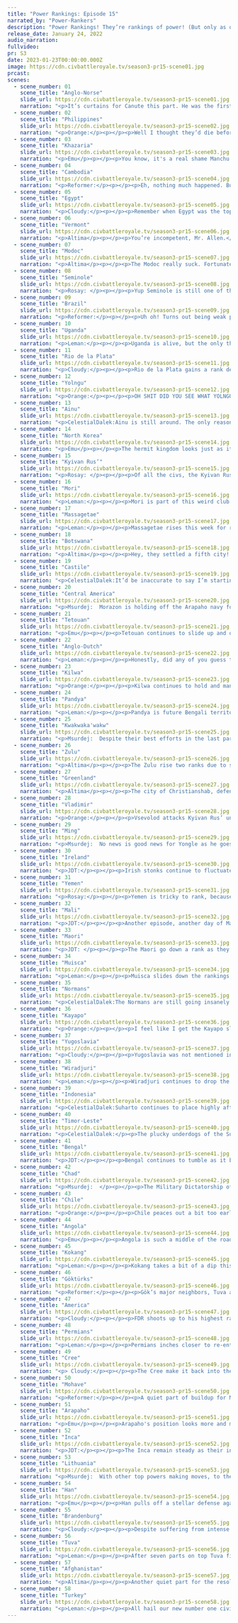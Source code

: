 ```yaml
---
title: "Power Rankings: Episode 15"
narrated_by: "Power-Rankers"
description: "Power Rankings! They’re rankings of power! (But only as of the instant of the end of the previous episode, as these are not meant to be future predictions!) Power Rankings!"
release_date: January 24, 2022
audio_narration:
fullvideo:
pr: S3
date: 2023-01-23T00:00:00.000Z
image: https://cdn.civbattleroyale.tv/season3-pr15-scene01.jpg
prcast:
scenes:
  - scene_number: 01
    scene_title: "Anglo-Norse"
    slide_url: https://cdn.civbattleroyale.tv/season3-pr15-scene01.jpg
    narration: "<p>It’s curtains for Canute this part. He was the first to lose his capital, and while he used the local geography to fend off Yugoslavia, even the great Admiral Yi wasn’t enough to stave off old Brandy. Given that they got blocked in so early, there’s very little chance any units survived either. Those compbows and that worker aren’t long for this world. They started near Brandenburg, which is a huge problem to start, but their decline was their own fault; the Scandinavian peninsula was theirs for the taking, and they let it slip. But in the end, the Anglo-Norse fought valiantly. They were just completely outclassed. To Valhalla!</p>"
  - scene_number: 02
    scene_title: "Philippines"
    slide_url: https://cdn.civbattleroyale.tv/season3-pr15-scene02.jpg
    narration: "<p>Orange:</p><p></p><p>Well I thought they’d die before A-N so good for them. And it seems Indonesia has failed their last push, so they have a little bit of time to recoup. Maybe they’ll somehow come out of this alive, but it’s unlikely unless Indonesia stupidly peaces out real soon.</p>"
  - scene_number: 03
    scene_title: "Khazaria"
    slide_url: https://cdn.civbattleroyale.tv/season3-pr15-scene03.jpg
    narration: "<p>Emu</p><p></p><p>You know, it's a real shame Manchu ended up alive with no land tiles last mark, else Khazaria would have a real shot at the record. They're down to just five land tiles, and this is the first time they've been able to manage a full carpet. They even have a single trireme floating around the Caspian. Imagine being the one Admiral in the Khazar high command. All you really do is sit in Tamantarkhan and watch your little ship float by once in a while. You're trying to get an Aral Sea fleet financed too, but no dice. You know exactly what's coming, you just hope it's not during your lifetime. Maybe you go to a conference once in a while as the token representative. You have 3 other people in your general staff, and life is good.</p>"
  - scene_number: 04
    scene_title: "Cambodia"
    slide_url: https://cdn.civbattleroyale.tv/season3-pr15-scene04.jpg
    narration: "<p>Reformer:</p><p></p><p>Eh, nothing much happened. But the Bengal-Kokang war DOES mean that Kokang is less likely to focus on poor ol’ Cambodia. So that’s a nice silver lining to what has otherwise just been a perpetual siege by a major power. Personally I’m looking forward to them keeling over sooner rather than later. </p>"
  - scene_number: 05
    scene_title: "Egypt"
    slide_url: https://cdn.civbattleroyale.tv/season3-pr15-scene05.jpg
    narration: "<p>Cloudy:</p><p></p><p>Remember when Egypt was the top ranked civ in Africa? Neither do I.</p>"
  - scene_number: 06
    scene_title: "Vermont"
    slide_url: https://cdn.civbattleroyale.tv/season3-pr15-scene06.jpg
    narration: "<p>Altima</p><p></p><p>You’re incompetent, Mr. Allen.</p><p>You really, really, suck!</p><p>You’re somehow fucking broke, your army’s a joke, Mr. Allen.</p><p>The three words that best describe you are as follows, and I quote:</p><p>“Suck, sucked, sucks!”</p>"
  - scene_number: 07
    scene_title: "Modoc"
    slide_url: https://cdn.civbattleroyale.tv/season3-pr15-scene07.jpg
    narration: "<p>Altima</p><p></p><p>The Modoc really suck. Fortunately for the Modoc, despite how much they really suck, and despite the actual relevance of their neighbors, the rough terrain around them makes them a bitch to assault. So, just like a particularly resilient fungus, they’ll be around to do nothing and annoy PRs who have to do write-ups for them for the foreseeable future.</p>"
  - scene_number: 08
    scene_title: "Seminole"
    slide_url: https://cdn.civbattleroyale.tv/season3-pr15-scene08.jpg
    narration: "<p>Rosay: </p><p></p><p>Yup Seminole is still one of the most pathetic civ on the cylinder. They did get a small ratings boost granted, but that's really only because the other rumps are doing worse. In my honest opinion they are worse than Vermont but the argument otherwise is completely valid, as the two of them are both one city civs that America doesn't bother to wipe off the map in order to avoid eating the warmonger penalty</p>"
  - scene_number: 09
    scene_title: "Brazil"
    slide_url: https://cdn.civbattleroyale.tv/season3-pr15-scene09.jpg
    narration: "<p>Reformer:</p><p></p><p>Uh oh! Turns out being weak paints a target on your back! Kayapo has come knocking with the most advanced army on the cylinder, and Brazil's only saving grace is that Kayapo doesn't know how to count past, what, 15? Because that's about how many units Kayapo has sent to kill Brazil. Now, I'm not saying Brazil is doing much better in terms of quantity, because Pedro has less than 10 land military units to his name at this point, but defender's advantage applies, and there’s a chance here that Kayapo blunders it. And the rankers more or less agree this to be somewhat likely, as you can tell by their rank not being any lower than this. I would still expect Kayapo to capture at least one of the two cities Pedro holds dear to him. </p>"
  - scene_number: 10
    scene_title: "Uganda"
    slide_url: https://cdn.civbattleroyale.tv/season3-pr15-scene10.jpg
    narration: "<p>Leman:</p><p></p><p>Uganda is alive, but the only thing interesting about Uganda, the unending flipfest with Kilwa, is finally over. There’s nothing really to talk about now, as Uganda turtles in the east African highlands waiting for Chad or Yemen to come and off them.</p>"
  - scene_number: 11
    scene_title: "Rio de la Plata"
    slide_url: https://cdn.civbattleroyale.tv/season3-pr15-scene11.jpg
    narration: "<p>Cloudy:</p><p></p><p>Rio de la Plata gains a rank despite being on the back foot against the Inca, perhaps because they’re not as far on the back foot as we expected. Pachacuti at first seemed to have bungled the invasion, then pushed and captured La Rioja, only for RDLP to take it back (although I have been told it flipped to the Inca again, off screen at the last moment). Certainly you can’t be losing cities like that when you only have five of them, which is why these guys are in the bottom 10. But on the bright side, they don’t appear to be in danger of elimination. Or... on the dark side of the bright side, they have Sundiata Keita fighting for them, which means they’re somehow going to lose a city to Brazil.</p>"
  - scene_number: 12
    scene_title: "Yolngu"
    slide_url: https://cdn.civbattleroyale.tv/season3-pr15-scene12.jpg
    narration: "<p>Orange:</p><p></p><p>OH SHIT DID YOU SEE WHAT YOLNGU DID THIS PART?</p><p></p><p>No you didn’t because they didn’t do anything.</p>"
  - scene_number: 13
    scene_title: "Ainu"
    slide_url: https://cdn.civbattleroyale.tv/season3-pr15-scene13.jpg
    narration: "<p>CelestialDalek:Ainu is still around. The only reason they are is because their neighbors are also not good. Can you see a North Korean invasion of the Ainu working out? How about a Kwakwaka’wakw naval invasion? The Gokturks succeeding with their horrid tech marching through forest? Ooh, how about the Mori? Once their neighbors stop having abysmal tech and stats, it’s lights out. In other words, we’ll have a while of Ainu. </p>"
  - scene_number: 14
    scene_title: "North Korea"
    slide_url: https://cdn.civbattleroyale.tv/season3-pr15-scene14.jpg
    narration: "<p>Emu</p><p></p><p>The hermit kingdom looks just as it always has, for sure able to fend off any foreign incursion, but completely lacking the stats to head west or the navy to head east. In addition, that recent Han citadel is behind a river on one side and a forest on the other, making it completely impossible for any unit to get in and pillage it without taking the long way round. Time has already run out for Kimmy, the only question now is what sort of little empire he can scrounge up with his meager four cities in order to survive a little longer during the inevitable war to wipe him out.</p>"
  - scene_number: 15
    scene_title: "Kyivan Rus’"
    slide_url: https://cdn.civbattleroyale.tv/season3-pr15-scene15.jpg
    narration: "<p>Rosay: </p><p></p><p>Of all the civs, the Kyivan Rus is certainly one of them. They aren't exactly yolked like Lithuania or Brandenburg, or even endearing like Ireland or the Normans, but they aren't rumps like Egypt or Khazaria, they're just kinda there, serving as a fence for one of their neighbors. At least they're beating Vladimir though.</p>"
  - scene_number: 16
    scene_title: "Mori"
    slide_url: https://cdn.civbattleroyale.tv/season3-pr15-scene16.jpg
    narration: "<p>Leman:</p><p></p><p>Mori is part of this weird club of civs who didn’t understand what a settler was until 150 turns into the royale. Because of that long, long hibernation, Mori is more or less screwed. However, because they’ve finally gotten up to six cities, Mori does find itself ranked higher than the other members of our favorite east Asian trio for the first time since episode six.</p>"
  - scene_number: 17
    scene_title: "Massagetae"
    slide_url: https://cdn.civbattleroyale.tv/season3-pr15-scene17.jpg
    narration: "<p>Leman:</p><p></p><p>Massagetae rises this week for reasons that honestly confuses me because Massagetae is horrible. Their city count is low, they’re trapped between Permians and Afghanistan with no room for expansion, and they have 59 production, which is honestly just nothing. It’s a matter of time before one of those two heavyweights puts Tomyrus out of her misery. </p>"
  - scene_number: 18
    scene_title: "Botswana"
    slide_url: https://cdn.civbattleroyale.tv/season3-pr15-scene18.jpg
    narration: "<p>Altima</p><p></p><p>Hey, they settled a fifth city! Neat! They still suck, but now they at least suck from a place of growth.</p>"
  - scene_number: 19
    scene_title: "Castile"
    slide_url: https://cdn.civbattleroyale.tv/season3-pr15-scene19.jpg
    narration: "<p>CelestialDalek:It’d be inaccurate to say I’m starting to lose hope in Castile, because that implies there was hope to lose. They’re basically boring Anglo-Dutch. The good news is they’re protected by terrain: the more exciting Castile can’t go after them thanks to the Pyrenees, Tetouan isn’t really able to attack them, and those are their neighbors. You know you’re a bad civ when your neighbors are Tetouan and the Anglo-Dutch and you’re worse than them. </p>"
  - scene_number: 20
    scene_title: "Central America"
    slide_url: https://cdn.civbattleroyale.tv/season3-pr15-scene20.jpg
    narration: "<p>Msurdej:  Morazon is holding off the Arapaho navy for now, which is certainly commendable, as Central America could just fold. That doesn’t seem like something that will happen though, as their navy is competent enough for the time. But if they fail to keep this up, Arapaho, Mohave, or even Musica could take advantage of them and wipe them out.</p>"
  - scene_number: 21
    scene_title: "Tetouan"
    slide_url: https://cdn.civbattleroyale.tv/season3-pr15-scene21.jpg
    narration: "<p>Emu</p><p></p><p>Tetouan continues to slide up and down the rankings, but looking at the trendline, they're slowly going up. These guys may look doomed to an uninteresting existence, but they're yet to fight any wars where their excellent naval UA can kick in except some skirmishes with Mali. They'll never be the next Vandals, but don't count this scrappy little collection of Mediterranean cities out just yet. I've said it before and I'll say it again: Sayyida Al-Hurra is here to give us a show.</p>"
  - scene_number: 22
    scene_title: "Anglo-Dutch"
    slide_url: https://cdn.civbattleroyale.tv/season3-pr15-scene22.jpg
    narration: "<p>Leman:</p><p></p><p>Honestly, did any of you guess that Anglo-Dutch would be the Anglo civ to survive Brandenburg’s wrath the longest? Literally none of us did. Good job, William. Let’s hope that Brandenburg doesn’t go after you next.</p>"
  - scene_number: 23
    scene_title: "Kilwa"
    slide_url: https://cdn.civbattleroyale.tv/season3-pr15-scene23.jpg
    narration: "<p>Orange:</p><p></p><p>Kilwa continues to hold and manages to peace out a few members of the coalition, but the war is getting worse for them. Their production is garbage so rebuilding lost units is going to hurt them. In addition they no longer have the naval tech lead, and Yemen’s ships are even making their war to Zanzibar. Luckily they have enough boats left still and pretty safe, but yeah this war is likely taking them out of the running for Africa. Here’s for a Yemen East African Empire!</p>"
  - scene_number: 24
    scene_title: "Pandya"
    slide_url: https://cdn.civbattleroyale.tv/season3-pr15-scene24.jpg
    narration: "<p>Leman:</p><p></p><p>Pandya is future Bengali territory, and I don’t have anything else to say about them.</p>"
  - scene_number: 25
    scene_title: "Kwakwaka'wakw"
    slide_url: https://cdn.civbattleroyale.tv/season3-pr15-scene25.jpg
    narration: "<p>Msurdej:  Despite their best efforts in the last part, Kwakwaka'wakw fall back down again. The war with the Cree continues to stagnate, which will only benefit the Cree, despite the two fronts with America as well. But Seaweed has one ace up his sleeve: Skanderbeg. You can do it mr. Skanderbeg!</p>"
  - scene_number: 26
    scene_title: "Zulu"
    slide_url: https://cdn.civbattleroyale.tv/season3-pr15-scene26.jpg
    narration: "<p>Altima</p><p></p><p>The Zulu rise two ranks due to statistical noise. Nothing has changed for them, and they continue to do exactly jack and shit just like all the other southern African civs. The only saving grace for them is that their peers suck about as much as them.</p>"
  - scene_number: 27
    scene_title: "Greenland"
    slide_url: https://cdn.civbattleroyale.tv/season3-pr15-scene27.jpg
    narration: "<p>Altima</p><p></p><p>The city of Christianshab, defended by a lone horseman, isolated from the Greenland core (which is itself weak and undermanned), very easily invaded by sea, continues to baffle Christendom by continuing to live. Ireland is distracted by the Spanish Armada for sure, but damn, this is part two of Christianshab outliving my expectations.</p>"
  - scene_number: 28
    scene_title: "Vladimir"
    slide_url: https://cdn.civbattleroyale.tv/season3-pr15-scene28.jpg
    narration: "<p>Orange:</p><p></p><p>Vsevolod attacks Kyivan Rus’ unsuccessfully to whittle down both their armies for a bit. It doesn’t sound like a good strategy, but I’m not the one leading a civ. Somehow they are still good enough or the Permians are still weak enough for Vladimir to gain ranks, or maybe it’s just others dropping. Since this felt like just a loss for Vsevolod, less army, still strong neighbors. Maybe next time they go after the Rus they’ll succeed.</p>"
  - scene_number: 29
    scene_title: "Ming"
    slide_url: https://cdn.civbattleroyale.tv/season3-pr15-scene29.jpg
    narration: "<p>Msurdej:  No news is good news for Yongle as he goes up two points for...not being in the episode? I mean, we saw Ming in the background of some slides, but ol’ Yongle got nothing interesting going on this week.  Though they’ll probably dip a bit back down in the coming episodes, so now might be the time to sell your Ming stonks.</p>"
  - scene_number: 30
    scene_title: "Ireland"
    slide_url: https://cdn.civbattleroyale.tv/season3-pr15-scene30.jpg
    narration: "<p>JDT:</p><p></p><p>Irish stonks continue to fluctuate as they continue to stagnate in stats. Their war against Castille could turn ugly fast barring a peace since Isabella managed to upgrade the Spanish armada, and little is to be gained from mainland Spain. Their manpower and production have decreased somewhat, and the isles continue to be littered with exclaves of surrounding powers (and America). If Michael doesn't want the second fall of the Gaels, he must swiftly organize a force to boot out these invaders, and show more heart into war (especially against those damn English in the Netherlands)</p>"
  - scene_number: 31
    scene_title: "Yemen"
    slide_url: https://cdn.civbattleroyale.tv/season3-pr15-scene31.jpg
    narration: "<p>Rosay:</p><p></p><p>Yemen is tricky to rank, because they usually fill the role of rump, mid, and actually pretty decent all in one go. Yemen is sort of a less radical version of Kayapo in that their stats are incredibly imbalanced. For example, their science output is quite large and their navy is genuinely impressive, but their production output is really lacking by comparison and the majority of their cities are vulnerable to a Turkish invasion. This part was kind of a mixed bag too, as they were the first of the many civs at war with Kilwa to do something worth a damn, but they did not take a city and probably won't because of a lack of melee ships. The good and bad factors kinda balance out for Yemen universally put them solidly in the 20s.</p>"
  - scene_number: 32
    scene_title: "Mali"
    slide_url: https://cdn.civbattleroyale.tv/season3-pr15-scene32.jpg
    narration: "<p>JDT:</p><p></p><p>Another episode, another day of Mali clowning themselves militarily. It's frankly remarkable how this state manages to embarass themselves every single time they attempt a military manoeuver. Sure, Tetouan has the Atlas mountains, but every surrounding power has a far more threatening military. While right now Mali's stats remain stable, time is ticking because the curse of the Sahara is real. There just isn't as much production and food in the region to sustain Mali as much as their competitors, so things aren't exactly looking up.</p>"
  - scene_number: 33
    scene_title: "Maori"
    slide_url: https://cdn.civbattleroyale.tv/season3-pr15-scene33.jpg
    narration: "<p>JDT: </p><p></p><p>The Maori go down a rank as they begin to lag a bit in stats, and as space in Australia begins to disappear. Even more worrisome, their critical Australian beachheads are undefended and dispartate, while the Wiradjuri claw their way back into some semblance of relevance. Nevertheless, their stats remain good, and though the competition is tough and not getting any weaker, they aren't to be counted out just yet.</p>"
  - scene_number: 34
    scene_title: "Muisca"
    slide_url: https://cdn.civbattleroyale.tv/season3-pr15-scene34.jpg
    narration: "<p>Leman:</p><p></p><p>Muisca slides down the rankings, but still holds onto a respectable 25th place. They had a pretty average part, with a mild stat-improvement and not much else. They are trekking an army across the Amazon to attack Brazil, but honestly, I don’t expect that to do too much besides help out the Kayapo and die. Maybe we’ll get a Rio snipe, wouldn’t that be something?</p>"
  - scene_number: 35
    scene_title: "Normans"
    slide_url: https://cdn.civbattleroyale.tv/season3-pr15-scene35.jpg
    narration: "<p>CelestialDalek:The Normans are still going insanely fucking broke, now losing 64 gold per turn. This does not bode well for them. They have a giant flotilla that has seen no action, a horde of horsemen to rival Genghis Khan that would get its ass kicked by Robert’s enemies, and an empire that is horribly squeezed between civs. Do they have any opportunities? Maybe. Their African forces could attack Chad or go on a suicide mission against Turkey and hope for naval success. They could attack the Angolan settles in the middle of the Sahara. Or stalemate against Tetouan. Every way they go, they’re either going to stalemate or lose. That’s not a good sign, but at least they have a big empire, am I right?</p>"
  - scene_number: 36
    scene_title: "Kayapo"
    slide_url: https://cdn.civbattleroyale.tv/season3-pr15-scene36.jpg
    narration: "<p>Orange:</p><p></p><p>I feel like I get the Kayapo slide too much for the ranker most pessimistic about them. They jumped 6 ranks this part mostly in part because they are now also 6 whole techs ahead of second. Seriously their science game is absolutely insane, Turkey seemed like they caught up for a second and then nope! Anyways, yeah they are probably sitting pretty until others can catch up more but Kayapo may just continue to get further ahead here. But as always, science doesn’t win games if you don’t have a military (though to be fair Brazil has less so…).</p>"
  - scene_number: 37
    scene_title: "Yugoslavia"
    slide_url: https://cdn.civbattleroyale.tv/season3-pr15-scene37.jpg
    narration: "<p>Cloudy:</p><p></p><p>Yugoslavia was not mentioned in this episode, and frankly that’s a bad thing. Tito is boxed in and he needs to find a way to break out. If he doesn’t then he’s going to get overrun by Brandenburg, Lithuania, and Turkey in the midgame. There’s still time, but I’d feel better about Yugoslavia if they were using it.</p>"
  - scene_number: 38
    scene_title: "Wiradjuri"
    slide_url: https://cdn.civbattleroyale.tv/season3-pr15-scene38.jpg
    narration: "<p>Leman:</p><p></p><p>Wiradjuri continues to drop the ball due to inactivity. Granted they have finally put a minute effort into central Australia but it is far too little, farther too late. Timor Leste and now Indonesia to a lesser extent are already too strong to break through, and Maori are somehow somewhat of a threat. So congratulations Wiradjuri you are still the worst Aussie civ we have ever had.</p>"
  - scene_number: 39
    scene_title: "Indonesia"
    slide_url: https://cdn.civbattleroyale.tv/season3-pr15-scene39.jpg
    narration: "<p>CelestialDalek:Suharto continues to place highly after the successful campaign in the Philippines, although he might not quite be done yet. Their naval record is very impressive now, and they have a chance to their west in the form of Bengal. Although this would have seemed insane to say in the first episodes, Timor-Leste is their biggest threat, sporting advanced technology and good stats. As much as I like paratrooping boats, I would like both to see an underdog story and see the Timorese absolutely kick the ass of the guy who genocided them. We’ll see shortly, I hope.</p>"
  - scene_number: 40
    scene_title: "Timor-Leste"
    slide_url: https://cdn.civbattleroyale.tv/season3-pr15-scene40.jpg
    narration: "<p>CelestialDalek:</p><p>The plucky underdogs of the Sunda Islands continue to be a strong force in the region, although they really need to start picking up steam. They aren’t doing enough to be ranked higher, but they’re still very good for their rank. They could easily beat down their neighbors, but just need the spark of a mass coalition to get them going on that task. If they did that, they would undeniably be placed much higher, but as such we have to be content with their fairly low city count. </p>"
  - scene_number: 41
    scene_title: "Bengal"
    slide_url: https://cdn.civbattleroyale.tv/season3-pr15-scene41.jpg
    narration: "<p>JDT:</p><p></p><p>Bengal continues to tumble as it becomes readily apparent that they're boxed in. Endless wars against the Kokang bear no fruit, their stats continue to stagnate, and Afghanistan and Pandya grow more prepared with every passing day. Worse still, Indonesia can remove 3 cities off their hands in the snap of a finger if they so wish. Times are turning for the Bengal tiger, lest they become a paper tiger.</p>"
  - scene_number: 42
    scene_title: "Chad"
    slide_url: https://cdn.civbattleroyale.tv/season3-pr15-scene42.jpg
    narration: "<p>Msurdej:  </p><p></p><p>The Military Dictatorship of Chad has a problem. Its people are very unhappy. This is a side effect of their UA, which gave an additional 10 population spread across each city. This sent them from being on the edge of discontent to downright furious. Deby is going to have to address their people’s mood or else his empire may revolt.</p>"
  - scene_number: 43
    scene_title: "Chile"
    slide_url: https://cdn.civbattleroyale.tv/season3-pr15-scene43.jpg
    narration: "<p>Orange:</p><p></p><p>Chile peaces out a bit too early in my opinion, but they are sitting at -1 unhappiness so not like they would keep a city they take. But overall the war with RDLP was a huge success, they’ve locked down the cape of South America with little enemies. RDLP is crushed and Inca, despite their power, doesn’t have the ability to launch a war against Chile. So Allende’s sitting pretty for now, hopefully he can fix the happiness issue and get right back to kicking the Argentinians out.</p>"
  - scene_number: 44
    scene_title: "Angola"
    slide_url: https://cdn.civbattleroyale.tv/season3-pr15-scene44.jpg
    narration: "<p>Emu</p><p></p><p>Angola is such a middle of the road African civ. No one really says much about them, even though the general consensus is that they're the premier power in the region. Frankly, they're just not terribly interesting. They're doing great, it's just that they're not really very dynamic, especially next to Kilwa and Chad. But hey, I think those are the first Longswordsmen I've seen.</p>"
  - scene_number: 45
    scene_title: "Kokang"
    slide_url: https://cdn.civbattleroyale.tv/season3-pr15-scene45.jpg
    narration: "<p>Leman:</p><p></p><p>Kokang takes a bit of a dip this week, losing four spots. This might be a bit of a surprise given that nothing dramatic is happening but the stats tell a clear story of stagnation. Kokang lost a lot of military against Bengal this week, continues to fail against Cambodia, and has gained very little production and population in the last part. In fact, the only stat that has significantly improved in the last fifteen or so turns is effective science, as Kokang’s Universities come on line. Again, all of this isn’t horrible but taken as a whole, I’m a little worried about Kokang’s future.</p>"
  - scene_number: 46
    scene_title: "Göktürks"
    slide_url: https://cdn.civbattleroyale.tv/season3-pr15-scene46.jpg
    narration: "<p>Reformer:</p><p></p><p>Gök’s major neighbors, Tuva and Han, continue their bloody conflict. Notably, Han’s army has only grown, while Tuva is showing signs of exhaustion. Of course, now would be an opportunity to punish the (former) #1 civ, but instead…we head into a war against Ainu, who’s main defense is rough terrain. Oh, yeah, and a good carpet too. Not the target I would’ve picked, but maybe with enough grinding, Gök can break through and make some gains here. Shiraoi would be a nice addition to the Horde’s domain!</p>"
  - scene_number: 47
    scene_title: "America"
    slide_url: https://cdn.civbattleroyale.tv/season3-pr15-scene47.jpg
    narration: "<p>Cloudy:</p><p></p><p>FDR shoots up to his highest rank since episode 5 as the power rankers begin to realize that he has turned his game around in a big way. America’s stats have skyrocketed, their lands have solidified to the extent possible, and their army is now the 4th largest in the world, far exceeding that of any other North American civilization. If America’s empire weren’t so scattered and disconnected, they might be even higher. That’s all that’s holding them back—though maybe their choice of enemies is, too. Attacking the Cree, whom they can barely reach, makes a lot less sense than attacking the Arapaho, who have swathes of nearby land that they can’t even defend against a few barbarians. Still, America has a huge military edge over any of its neighbors in a 1:1 combat scenario, which is an enviable advantage. It just remains to be seen whether they’ll use it wisely.</p>"
  - scene_number: 48
    scene_title: "Permians"
    slide_url: https://cdn.civbattleroyale.tv/season3-pr15-scene48.jpg
    narration: "<p>Leman:</p><p></p><p>Permians inches closer to re-entering the top 10 after another quiet part of rebuilding and restoration. However, as Permians get closer to that coveted top 10 spot I think it might almost be time for them to start flexing their muscles again. Massagetae is still trash, Vladimir’s success seems to be a little bit of a fluke and Tuva is distracted, dropping cities to Han. Seems like it’s a perfect time for Azykay to strike.</p>"
  - scene_number: 49
    scene_title: "Cree"
    slide_url: https://cdn.civbattleroyale.tv/season3-pr15-scene49.jpg
    narration: "<p> Cloudy:</p><p></p><p>The Cree make it back into the top 10, just barely, due to the failings of their southern neighbor, the Arapaho. Just one episode ago I was talking about how The Cree were at risk of falling into the Arapaho’s shadow, but now we’re not so sure. It’s not that Cree are looking better—they’re still trying to settle cities that are immediately lost to the Kwaks—but that Arapaho is looking so much worse. If barbarians can get in some serious knocks against their capital, then the Cree could too, in theory. But we’re not holding our breath, especially with Poundmaker now pulling a Schlieffen and fighting in the east and west at the same time.</p>"
  - scene_number: 50
    scene_title: "Mohave"
    slide_url: https://cdn.civbattleroyale.tv/season3-pr15-scene50.jpg
    narration: "<p>Reformer:</p><p></p><p>A quiet part of buildup for Mohave. They have acquired their UU with various utilities as described in the episode. And an opportunity presents itself, as Arapaho exhausts its southern reserves in a war against Central America, and the northern reserves loiter in Cree lands while rebels siege the capital. A shining opportunity indeed, for Mohave to take advantage of the empty Arapaho south. Or, I guess they could take Arapaho’s side in the nearby conflict and apply pressure to Central America instead, but come on, Arapaho is a much juicier target.</p>"
  - scene_number: 51
    scene_title: "Arapaho"
    slide_url: https://cdn.civbattleroyale.tv/season3-pr15-scene51.jpg
    narration: "<p>Emu</p><p></p><p>Arapaho's position looks more and more precarious with America's meteoric rise right on their undefended eastern border. We *still* don't know where their military is, and apparently they don't either, because barbarians (oh, did I mention they have unhappiness problems too??) have significantly damaged their capital. Which is right on their also completely undefended northern border. But hey, at least they're safe against the Mohave. Can't be losing cities to Mohave. Oh, except the ones in Mexico. Those can go.</p>"
  - scene_number: 52
    scene_title: "Inca"
    slide_url: https://cdn.civbattleroyale.tv/season3-pr15-scene52.jpg
    narration: "<p>JDT:</p><p></p><p>The Inca remain steady as their invasion of RDLP continues. By all stretches of logic, they are decisively winning, with La Rioja in their grasp and further assaults south. However, La Rioja really isn't that big of an asset in the grand scheme of things (though any city with prime territory that connects to larger cities is a big fain) and further gains seem unlikely. Nevertheless, every single stat of theirs is still good, and South America really has no main competition for them, though their pacific holdings may become the envy of eastern powers one day. Lucky number 7 you go.</p>"
  - scene_number: 53
    scene_title: "Lithuania"
    slide_url: https://cdn.civbattleroyale.tv/season3-pr15-scene53.jpg
    narration: "<p>Msurdej:  With other top powers making moves, to the lazy comes the downgrade. Gediminas hasn’t done much with their power, though there might be a good reason for that. Lithuania is suffering from mid game unhappiness,  which is hurting their stats, most notably their lackluster production. If Gediminas can build some happiness increases, work on some production increases, they’ll be in a good spot to start making moves, predominantly in the east, as Brandenburg is starting to outclass them harder.</p>"
  - scene_number: 54
    scene_title: "Han"
    slide_url: https://cdn.civbattleroyale.tv/season3-pr15-scene54.jpg
    narration: "<p>Emu</p><p></p><p>Han pulls off a stellar defense against hyperpower Tuva, even taking a city off an undoubtedly stronger civ and holding it just fine. After failing to conquer the Ming, the rankers didn't really think there'd be any great power in China, but now we're not so sure. They may not be in the most advantageous position if this war goes on too long, but for now at least, Tuva is definitively on the backfoot.</p>"
  - scene_number: 55
    scene_title: "Brandenburg"
    slide_url: https://cdn.civbattleroyale.tv/season3-pr15-scene55.jpg
    narration: "<p>Cloudy:</p><p></p><p>Despite suffering from intense unhappiness and all the penalties that go with that, Brandenburg proves that might still does make right, crushing the Anglo-Norse through sheer numbers. Canute held out for a bit, but it didn’t matter. Brandenburg walked away with two large, productive cities and an elimination to their name. And frankly, that’s nothing less than what we expected of them when we ranked them in the top 5 before the season even started.</p>"
  - scene_number: 56
    scene_title: "Tuva"
    slide_url: https://cdn.civbattleroyale.tv/season3-pr15-scene56.jpg
    narration: "<p>Leman:</p><p></p><p>After seven parts on top Tuva finally relinquishes its hold on the top spot. Honestly, this is mostly due to the loss of Samagaltay to the Han. Yes, this is just one city of almost two dozen, and yes, it was a fringe city on the other side of mountains, but honestly, you can’t be dropping cities to civs with 2/3s your military and still expect to be number one. Don’t get me wrong, Tuva is doing absolutely fantastic, and I fully expect Donduk to claim the number one spot again sometime.</p>"
  - scene_number: 57
    scene_title: "Afghanistan"
    slide_url: https://cdn.civbattleroyale.tv/season3-pr15-scene57.jpg
    narration: "<p>Altima</p><p></p><p>Another quiet part for the resolute top five contender, Afghanistan didn’t do much this part. And really, what can they exactly do right now? While their military is large, it’s spread out holding turf across a huge area; while they’re strong, their neighbors are all strong enough to resist (Bengal, Turkey) and/or have horrible hell geography for an invasion (Pandaya, Turkey, Kokang). Thus, they’re stuck bulking up until they can break a stalemate. They can only hope that they actually get that strong without withering away like a Punjab.</p>"
  - scene_number: 58
    scene_title: "Turkey"
    slide_url: https://cdn.civbattleroyale.tv/season3-pr15-scene58.jpg
    narration: "<p>Leman:</p><p></p><p>All hail our new number one civilization! Turkey finishes its long, steady climb up the rankings by snatching the top spot away from Tuva. It’s well deserved too. Turkey’s stats are staggering. They have the largest army, the second most science (after Kayapo), the most population, top five production and fifteen massive cities. They have no threatening neighbors, besides their fellow Sunni civ, Afghanistan, and a bunch of crappy civs they could demolish if they want to. Turkey is a titanic presence in the game right now and I’m excited to see how Ataturk capitalizes on his lead.</p>"
---
```

